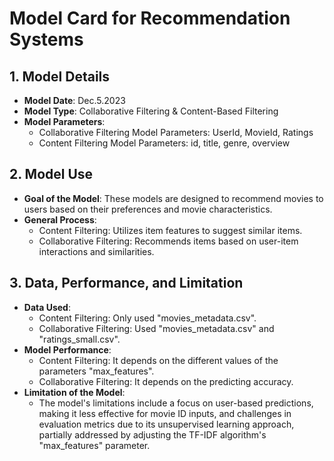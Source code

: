 # Model Card for Recommendation Systems

## 1. Model Details
- **Model Date**: Dec.5.2023
- **Model Type**: Collaborative Filtering & Content-Based Filtering
- **Model Parameters**: 
  - Collaborative Filtering Model Parameters: UserId, MovieId, Ratings
  - Content Filtering Model Parameters: id, title, genre, overview

## 2. Model Use
- **Goal of the Model**: These models are designed to recommend movies to users based on their preferences and movie characteristics.
- **General Process**:
  - Content Filtering: Utilizes item features to suggest similar items.
  - Collaborative Filtering: Recommends items based on user-item interactions and similarities.

## 3. Data, Performance, and Limitation
- **Data Used**:
  - Content Filtering: Only used "movies_metadata.csv".
  - Collaborative Filtering: Used "movies_metadata.csv" and "ratings_small.csv".
- **Model Performance**:
  - Content Filtering: It depends on the different values of the parameters "max_features". 
  - Collaborative Filtering: It depends on the predicting accuracy.
- **Limitation of the Model**:
  - The model's limitations include a focus on user-based predictions, making it less effective for movie ID inputs, and challenges in evaluation metrics due to its unsupervised learning approach, partially addressed by adjusting the TF-IDF algorithm's "max_features" parameter.

